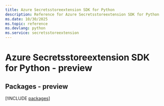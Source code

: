 ```yaml
---
title: Azure Secretsstoreextension SDK for Python
description: Reference for Azure Secretsstoreextension SDK for Python
ms.date: 10/30/2025
ms.topic: reference
ms.devlang: python
ms.service: secretsstoreextension
---
```

# Azure Secretsstoreextension SDK for Python - preview
## Packages - preview
[!INCLUDE [packages](secretsstoreextension-index.md)]
